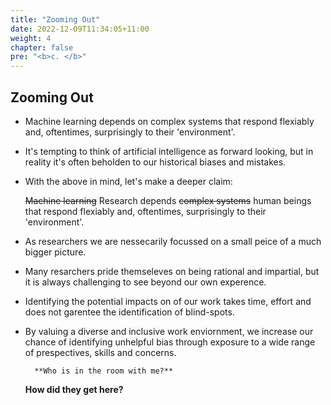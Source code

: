 ```yaml
---
title: "Zooming Out"
date: 2022-12-09T11:34:05+11:00
weight: 4
chapter: false
pre: "<b>c. </b>"
---
```


## Zooming Out

* Machine learning depends on complex systems that respond flexiably and, oftentimes, surprisingly to their 'environment'.
* It's tempting to think of artificial intelligence as forward looking, but in reality it's often beholden to our historical biases and mistakes.

* With the above in mind, let's make a deeper claim:

	~~Machine learning~~ Research depends ~~complex systems~~ human beings that respond flexiably and, oftentimes, surprisingly to their 'environment'.
    
* As researchers we are nessecarily focussed on a small peice of a much bigger picture.
* Many resarchers pride themseleves on being rational and impartial, but it is always challenging to see beyond our own experence.
* Identifying the potential impacts on of our work takes time, effort and does not garentee the identification of blind-spots.
* By valuing a diverse and inclusive work enviornment, we increase our chance of identifying unhelpful bias through exposure to a wide range of prespectives, skills and concerns. 

    	**Who is in the room with me?**
	**How did they get here?**
